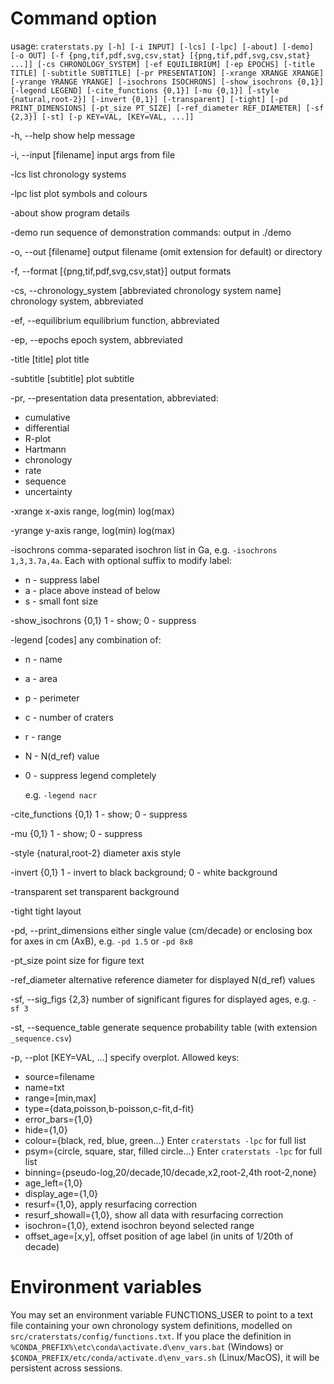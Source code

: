 
# Command option

usage: `craterstats.py [-h] [-i INPUT] [-lcs] [-lpc] [-about] [-demo] [-o OUT] [-f {png,tif,pdf,svg,csv,stat} [{png,tif,pdf,svg,csv,stat} ...]] [-cs CHRONOLOGY_SYSTEM] [-ef EQUILIBRIUM] [-ep EPOCHS] [-title TITLE]
                      [-subtitle SUBTITLE] [-pr PRESENTATION] [-xrange XRANGE XRANGE] [-yrange YRANGE YRANGE] [-isochrons ISOCHRONS] [-show_isochrons {0,1}] [-legend LEGEND] [-cite_functions {0,1}] [-mu {0,1}] [-style {natural,root-2}] [-invert {0,1}] [-transparent] [-tight]
                      [-pd PRINT_DIMENSIONS] [-pt_size PT_SIZE] [-ref_diameter REF_DIAMETER] [-sf {2,3}] [-st] [-p KEY=VAL, [KEY=VAL, ...]]`


  -h, --help            show help message

  -i, --input [filename]   input args from file

  -lcs                  list chronology systems

  -lpc                  list plot symbols and colours

  -about                show program details

  -demo                 run sequence of demonstration commands: output in ./demo

  -o, --out [filename]   output filename (omit extension for default) or directory

  -f, --format [{png,tif,pdf,svg,csv,stat}] 
                        output formats

  -cs, --chronology_system [abbreviated chronology system name]
                        chronology system, abbreviated

  -ef, --equilibrium 
                        equilibrium function, abbreviated

  -ep, --epochs
                        epoch system, abbreviated

  -title [title]        plot title

  -subtitle [subtitle]  plot subtitle

  -pr, --presentation   data presentation, abbreviated: 
  
  - cumulative
  - differential
  - R-plot
  - Hartmann
  - chronology
  - rate
  - sequence
  - uncertainty


  -xrange 
                        x-axis range, log(min) log(max)

  -yrange
                        y-axis range, log(min) log(max)

  -isochrons comma-separated isochron list in Ga, e.g. `-isochrons 1,3,3.7a,4a`.
                        Each with optional suffix to modify label: 
  - n - suppress label
  - a - place above instead of below
  - s - small font size

  -show_isochrons {0,1}
                        1 - show; 0 - suppress

  -legend [codes]       any combination of: 
  
  - n - name
  - a - area 
  - p - perimeter 
  - c - number of craters
  - r - range
  - N - N(d_ref) value
  - 0 - suppress legend completely

      e.g. `-legend nacr`


  -cite_functions {0,1}
                        1 - show; 0 - suppress

  -mu {0,1}             1 - show; 0 - suppress

  -style {natural,root-2}
                        diameter axis style

  -invert {0,1}         1 - invert to black background; 0 - white background

  -transparent          set transparent background

  -tight                tight layout

  -pd, --print_dimensions 
                        either single value (cm/decade) or enclosing box for axes in cm (AxB), e.g. `-pd 1.5` or `-pd 8x8`

  -pt_size              point size for figure text

  -ref_diameter 
                        alternative reference diameter for displayed N(d_ref) values

  -sf, --sig_figs {2,3}
                        number of significant figures for displayed ages, e.g. `-sf 3`

  -st, --sequence_table
                        generate sequence probability table (with extension `_sequence.csv`)

  -p, --plot [KEY=VAL, ...]
                        specify overplot. Allowed keys: 
                        
  - source=filename
  - name=txt
  - range=[min,max]
  - type={data,poisson,b-poisson,c-fit,d-fit}
  - error_bars={1,0}
  - hide={1,0}
  - colour={black, red, blue, green...} Enter `craterstats -lpc` for full list
  - psym={circle, square, star, filled circle...} Enter `craterstats -lpc` for full list
  - binning={pseudo-log,20/decade,10/decade,x2,root-2,4th root-2,none}
  - age_left={1,0}
  - display_age={1,0}
  - resurf={1,0}, apply resurfacing correction
  - resurf_showall={1,0}, show all data with resurfacing correction
  - isochron={1,0}, extend isochron beyond selected range
  - offset_age=[x,y], offset position of age label (in units of 1/20th of decade)


# Environment variables

You may set an environment variable FUNCTIONS_USER to point to a text file containing your own chronology system 
definitions, modelled on `src/craterstats/config/functions.txt`. If you place the definition in 
`%CONDA_PREFIX%\etc\conda\activate.d\env_vars.bat` (Windows) or `$CONDA_PREFIX/etc/conda/activate.d\env_vars.sh` (Linux/MacOS),
it will be persistent across sessions.